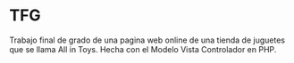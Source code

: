 # TFG
Trabajo final de grado de una pagina web online de una tienda de juguetes que se llama All in Toys.
Hecha con el Modelo Vista Controlador en PHP.
